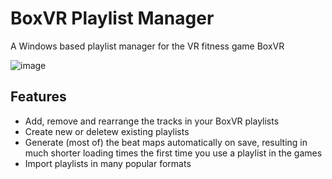 # BoxVR Playlist Manager
A Windows based playlist manager for the VR fitness game BoxVR

![image](https://user-images.githubusercontent.com/1590066/48589823-12a2d580-e935-11e8-8f90-dc5db9290b9f.png)

## Features
- Add, remove and rearrange the tracks in your BoxVR playlists
- Create new or deletew existing playlists
- Generate (most of) the beat maps automatically on save, resulting in much shorter loading times the first time you use a playlist in the games
- Import playlists in many popular formats

